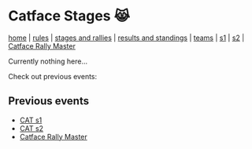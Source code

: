 # Catface Stages 😹

[home](index.md) | [rules](rules.md) | [stages and rallies](stages.md) | [results and standings](results.md) | [teams](teams.md) | [s1](s1/s1_index.md) | [s2](s2/s2_index.md) | 
[Catface Rally Master](s2/s2_index.md)

Currently nothing here...

Check out previous events:

## Previous events
- [CAT s1](s1/s1_index.md)
- [CAT s2](s2/s2_index.md)
- [Catface Rally Master](rally_master.md)
